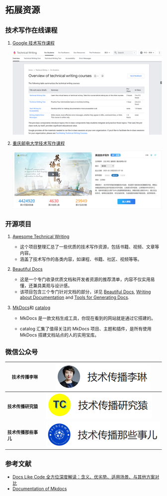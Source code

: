 # 拓展资源

## 技术写作在线课程

1. [Google 技术写作课程](https://developers.google.com/tech-writing/overview)

    ![google-tc](../assets/google-tc-course.png)

2. [重庆邮电大学技术写作课程](https://xueyinonline.com/detail/249772409)

    ![学银在线-tc](../assets/xue-yin-tc.png)

## 开源项目

1. [Awesome Technical Writing](https://github.com/BolajiAyodeji/awesome-technical-writing?tab=readme-ov-file)

    - 这个项目整理汇总了一些优质的技术写作资源，包括书籍、视频、文章等内容。
    - 涵盖了技术写作的各类内容，如课程、书籍、社区、视频等等。

2. [Beautiful Docs](https://github.com/matheusfelipeog/beautiful-docs?tab=readme-ov-file)

    - 这是一个专门收录优质文档和开发者资源的推荐清单，内容不仅实用易懂，还兼具美观与设计感。
    - 该项目包含三个专门针对文档的部分，详见 [Beautiful Docs](https://github.com/matheusfelipeog/beautiful-docs?tab=readme-ov-file#and-now-for-the-docs), [Writing about Documentation](https://github.com/matheusfelipeog/beautiful-docs?tab=readme-ov-file#writing-about-docs) and [Tools for Generating Docs](https://github.com/matheusfelipeog/beautiful-docs?tab=readme-ov-file#generating-docs).

3. [MkDocs](https://github.com/mkdocs/mkdocs)和 [catalog](https://github.com/mkdocs/catalog?tab=readme-ov-file#-blogging)

    - MkDocs 是一款文档生成工具，你现在看到的网站就是通过它搭建的。

    - catalog 汇集了值得关注的 MkDocs 项目、主题和插件，是所有使用 MkDocs 搭建文档站点的人的实用宝库。

## 微信公众号

| 技术传播李琳     | ![lilin](../assets/tc-lilin-official-account.png)     |
|---------------|----------------------------------------------------|
| **技术传播研究猿**   | ![yanjiu](../assets/tc-yanjiu-official-accout.png)    |
| **技术传播那些事儿** | ![yanjiu](../assets/tc-naxie-official-accounts.png) |

## 参考文献

- [Docs Like Code 全方位深度解读：含义、优劣势、适用场景、与其他方案对比](https://zhuanlan.zhihu.com/p/364911980)
- [Documentation of Mkdocs](https://squidfunk.github.io/mkdocs-material/)
